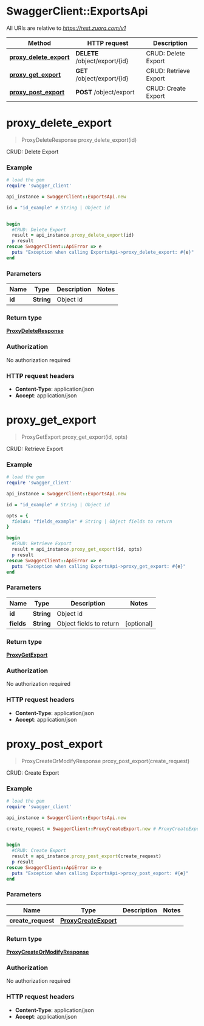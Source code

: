 # SwaggerClient::ExportsApi

All URIs are relative to *https://rest.zuora.com/v1*

Method | HTTP request | Description
------------- | ------------- | -------------
[**proxy_delete_export**](ExportsApi.md#proxy_delete_export) | **DELETE** /object/export/{id} | CRUD: Delete Export
[**proxy_get_export**](ExportsApi.md#proxy_get_export) | **GET** /object/export/{id} | CRUD: Retrieve Export
[**proxy_post_export**](ExportsApi.md#proxy_post_export) | **POST** /object/export | CRUD: Create Export


# **proxy_delete_export**
> ProxyDeleteResponse proxy_delete_export(id)

CRUD: Delete Export



### Example
```ruby
# load the gem
require 'swagger_client'

api_instance = SwaggerClient::ExportsApi.new

id = "id_example" # String | Object id


begin
  #CRUD: Delete Export
  result = api_instance.proxy_delete_export(id)
  p result
rescue SwaggerClient::ApiError => e
  puts "Exception when calling ExportsApi->proxy_delete_export: #{e}"
end
```

### Parameters

Name | Type | Description  | Notes
------------- | ------------- | ------------- | -------------
 **id** | **String**| Object id | 

### Return type

[**ProxyDeleteResponse**](ProxyDeleteResponse.md)

### Authorization

No authorization required

### HTTP request headers

 - **Content-Type**: application/json
 - **Accept**: application/json



# **proxy_get_export**
> ProxyGetExport proxy_get_export(id, opts)

CRUD: Retrieve Export



### Example
```ruby
# load the gem
require 'swagger_client'

api_instance = SwaggerClient::ExportsApi.new

id = "id_example" # String | Object id

opts = { 
  fields: "fields_example" # String | Object fields to return
}

begin
  #CRUD: Retrieve Export
  result = api_instance.proxy_get_export(id, opts)
  p result
rescue SwaggerClient::ApiError => e
  puts "Exception when calling ExportsApi->proxy_get_export: #{e}"
end
```

### Parameters

Name | Type | Description  | Notes
------------- | ------------- | ------------- | -------------
 **id** | **String**| Object id | 
 **fields** | **String**| Object fields to return | [optional] 

### Return type

[**ProxyGetExport**](ProxyGetExport.md)

### Authorization

No authorization required

### HTTP request headers

 - **Content-Type**: application/json
 - **Accept**: application/json



# **proxy_post_export**
> ProxyCreateOrModifyResponse proxy_post_export(create_request)

CRUD: Create Export



### Example
```ruby
# load the gem
require 'swagger_client'

api_instance = SwaggerClient::ExportsApi.new

create_request = SwaggerClient::ProxyCreateExport.new # ProxyCreateExport | 


begin
  #CRUD: Create Export
  result = api_instance.proxy_post_export(create_request)
  p result
rescue SwaggerClient::ApiError => e
  puts "Exception when calling ExportsApi->proxy_post_export: #{e}"
end
```

### Parameters

Name | Type | Description  | Notes
------------- | ------------- | ------------- | -------------
 **create_request** | [**ProxyCreateExport**](ProxyCreateExport.md)|  | 

### Return type

[**ProxyCreateOrModifyResponse**](ProxyCreateOrModifyResponse.md)

### Authorization

No authorization required

### HTTP request headers

 - **Content-Type**: application/json
 - **Accept**: application/json



